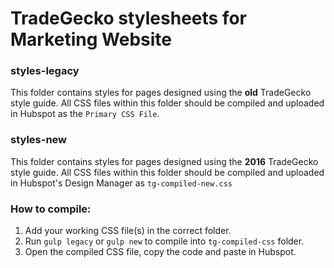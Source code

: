 # TradeGecko stylesheets for Marketing Website

### styles-legacy
This folder contains styles for pages designed using the **old** TradeGecko style guide. All CSS files within this folder should be compiled and uploaded in Hubspot as the `Primary CSS File`.

### styles-new
This folder contains styles for pages designed using the **2016** TradeGecko style guide. All CSS files within this folder should be compiled and uploaded in Hubspot's Design Manager as `tg-compiled-new.css`

### How to compile:

1. Add your working CSS file(s) in the correct folder.
2. Run `gulp legacy` or `gulp new` to compile into `tg-compiled-css` folder.
3. Open the compiled CSS file, copy the code and paste in Hubspot.
